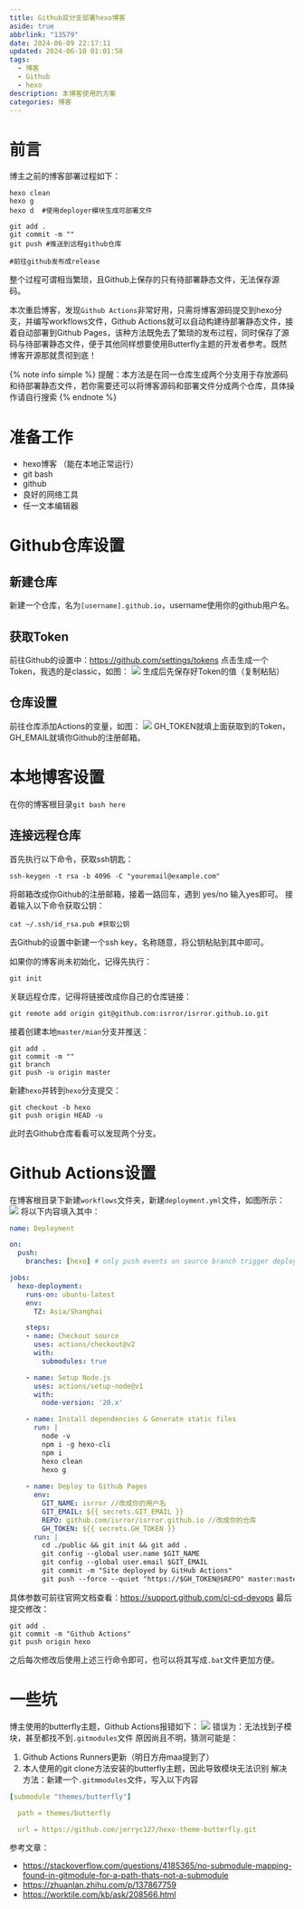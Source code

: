```yaml
---
title: Github双分支部署hexo博客
aside: true
abbrlink: "13579"
date: 2024-06-09 22:17:11
updated: 2024-06-10 01:01:58
tags:
  - 博客
  - Github
  - hexo
description: 本博客使用的方案
categories: 博客
---
```


# 前言
博主之前的博客部署过程如下：
```shell
hexo clean 
hexo g
hexo d  #使用deployer模块生成可部署文件

git add .
git commit -m ""
git push #推送到远程github仓库

#前往github发布成release
```
整个过程可谓相当繁琐，且Github上保存的只有待部署静态文件，无法保存源码。

本次重启博客，发现`Github Actions`非常好用，只需将博客源码提交到hexo分支，并编写workflows文件，Github Actions就可以自动构建待部署静态文件，接着自动部署到Github Pages，该种方法既免去了繁琐的发布过程，同时保存了源码与待部署静态文件，便于其他同样想要使用Butterfly主题的开发者参考。既然博客开源那就贯彻到底！

{% note info simple %}
提醒：本方法是在同一仓库生成两个分支用于存放源码和待部署静态文件，若你需要还可以将博客源码和部署文件分成两个仓库，具体操作请自行搜索
{% endnote %}

# 准备工作

- hexo博客 （能在本地正常运行）
- git bash
- github
- 良好的网络工具
- 任一文本编辑器

# Github仓库设置

## 新建仓库
新建一个仓库，名为`[username].github.io`，username使用你的github用户名。
## 获取Token
前往Github的设置中：https://github.com/settings/tokens
点击生成一个Token，我选的是classic，如图：
![](../images/Pasted%20image%2020240609224758.png)
生成后先保存好Token的值（复制粘贴）
## 仓库设置
前往仓库添加Actions的变量，如图：
![](../images/Pasted%20image%2020240609225113.png)
GH_TOKEN就填上面获取到的Token，GH_EMAIL就填你Github的注册邮箱。

# 本地博客设置
在你的博客根目录`git bash here`

## 连接远程仓库
首先执行以下命令，获取ssh钥匙：
```shell
ssh-keygen -t rsa -b 4096 -C "youremail@example.com"
```
将邮箱改成你Github的注册邮箱，接着一路回车，遇到 yes/no 输入yes即可。
接着输入以下命令获取公钥：

```shell
cat ~/.ssh/id_rsa.pub #获取公钥
```
去Github的设置中新建一个ssh key，名称随意，将公钥粘贴到其中即可。

如果你的博客尚未初始化，记得先执行：
```shell
git init
```
关联远程仓库，记得将链接改成你自己的仓库链接：
```shell
git remote add origin git@github.com:isrror/isrror.github.io.git
```
接着创建本地`master/mian`分支并推送：
```shell
git add .
git commit -m ""
git branch
git push -u origin master
```
新建`hexo`并转到`hexo`分支提交：
```shell
git checkout -b hexo
git push origin HEAD -u
```
此时去Github仓库看看可以发现两个分支。

# Github Actions设置
在博客根目录下新建`workflows`文件夹，新建`deployment.yml`文件，如图所示：
![](../images/Pasted%20image%2020240609232043.png)
将以下内容填入其中：
```yml
name: Deployment

on:
  push:
    branches: [hexo] # only push events on source branch trigger deployment

jobs:
  hexo-deployment:
    runs-on: ubuntu-latest
    env:
      TZ: Asia/Shanghai

    steps:
    - name: Checkout source
      uses: actions/checkout@v2
      with:
        submodules: true

    - name: Setup Node.js
      uses: actions/setup-node@v1
      with:
        node-version: '20.x'

    - name: Install dependencies & Generate static files
      run: |
        node -v
        npm i -g hexo-cli
        npm i
        hexo clean
        hexo g
        
    - name: Deploy to Github Pages
      env:
        GIT_NAME: isrror //改成你的用户名
        GIT_EMAIL: ${{ secrets.GIT_EMAIL }}
        REPO: github.com/isrror/isrror.github.io //改成你的仓库
        GH_TOKEN: ${{ secrets.GH_TOKEN }}
      run: |
        cd ./public && git init && git add .
        git config --global user.name $GIT_NAME
        git config --global user.email $GIT_EMAIL
        git commit -m "Site deployed by GitHub Actions"
        git push --force --quiet "https://$GH_TOKEN@$REPO" master:master
```
具体参数可前往官网文档查看：https://support.github.com/ci-cd-devops
最后提交修改：
```shell
git add .
git commit -m "Github Actions"
git push origin hexo
```
之后每次修改后使用上述三行命令即可，也可以将其写成`.bat`文件更加方便。

# 一些坑
博主使用的butterfly主题，Github Actions报错如下：
![](../images/e325f8470e45a33437f26982e81f6447.png)
错误为：无法找到子模块，甚至都找不到`.gitmodules`文件
原因尚且不明，猜测可能是：
1. Github Actions Runners更新（明日方舟maa提到了）
2. 本人使用的git clone方法安装的butterfly主题，因此导致模块无法识别
解决方法：新建一个`.gitmmodules`文件，写入以下内容
```yml
[submodule "themes/butterfly"]

  path = themes/butterfly

  url = https://github.com/jerryc127/hexo-theme-butterfly.git
```

参考文章：
- https://stackoverflow.com/questions/4185365/no-submodule-mapping-found-in-gitmodule-for-a-path-thats-not-a-submodule
- https://zhuanlan.zhihu.com/p/137867759
- https://worktile.com/kb/ask/208566.html
